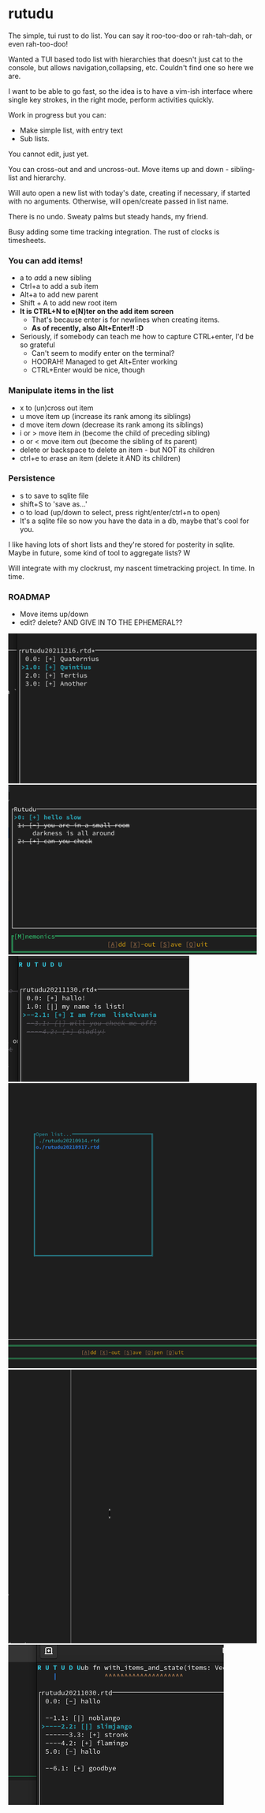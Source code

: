 # rutudu
The simple, tui rust to do list. You can say it roo-too-doo or rah-tah-dah, or even rah-too-doo!

Wanted a TUI based todo list with hierarchies that doesn't just cat to the console,
but allows navigation,collapsing, etc. Couldn't find one so here we are.

I  want to be able to go fast, so the idea is to have a vim-ish interface where single key strokes,
in the right mode, perform activities quickly.

Work in progress but you can:

* Make simple list, with entry text
* Sub lists.


You cannot edit, just yet.

You can cross-out and and uncross-out. Move items up and down - sibling-list and hierarchy.

Will auto open a new list with today's date, creating if necessary, if started with no arguments. Otherwise, will
open/create passed in list name.

There is no undo. Sweaty palms but steady hands, my friend.

Busy adding some time tracking integration. The rust of clocks is timesheets.

### You can add items!

* a to *a*dd a new sibling
* Ctrl+a to add a sub item
* Alt+a to add new parent
* Shift + A to add new root item
* __It is CTRL+N  to e(N)ter on the add item screen__
    * That's because enter is for newlines when creating items.
  * __As of recently, also Alt+Enter!! :D__
* Seriously, if somebody can teach me how to capture CTRL+enter, I'd be so grateful
  * Can't seem to modify enter on the terminal?
  * HOORAH! Managed to get Alt+Enter working
  * CTRL+Enter would be nice, though

### Manipulate items in the list
* x to (un)cross out item
* u move item *u*p (increase its rank among its siblings)
* d move item *d*own (decrease its rank among its siblings)
* i or \> move item *i*n (become the child of preceding sibling)
* o or < move item *o*ut (become the sibling of its parent)
* delete or backspace to delete an item - but NOT its children
* ctrl+e to *e*rase an item (delete it AND its children)

### Persistence
* s to save to sqlite file 
* shift+S to 'save as...'
* o to load (up/down to select, press right/enter/ctrl+n to open)
* It's a sqlite file so now you have the data in a db, maybe that's cool for you.


I like having lots of short lists and they're stored for posterity in sqlite. Maybe in future, some kind of tool
to aggregate lists? W

Will integrate with my clockrust, my nascent timetracking project. In time. In time.

### ROADMAP

* Move items up/down
* edit? delete? AND GIVE IN TO THE EPHEMERAL??

<img src="./item_manipulation.gif" title="item manipulation" />
<img src="./example_pic.png" title="Looks like this" >
<img src="./grey_crossed_out.png" title="Now with soothing crossed out items" >
<img src="./open_file.png" title="Opening files" >
<img src="./rutud_1.gif" title="The cursor works...in the forward direction" width="1046" height="555">
<img src="./hierarchies.png" title="sub-lists"/>